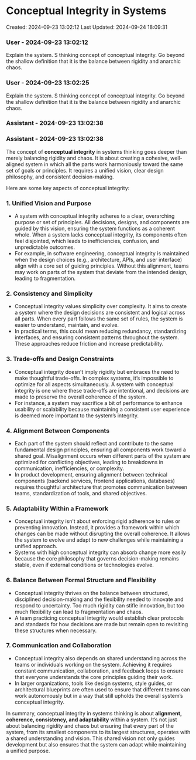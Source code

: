 # Conceptual Integrity in Systems

Created: 2024-09-23 13:02:12
Last Updated: 2024-09-24 18:09:31

### User - 2024-09-23 13:02:12

Explain the system. S thinking concept of conceptual integrity. Go beyond the shallow definition that it is the balance between rigidity and anarchic chaos.

### User - 2024-09-23 13:02:25

Explain the system. S thinking concept of conceptual integrity. Go beyond the shallow definition that it is the balance between rigidity and anarchic chaos.

### Assistant - 2024-09-23 13:02:38



### Assistant - 2024-09-23 13:02:38

The concept of **conceptual integrity** in systems thinking goes deeper than merely balancing rigidity and chaos. It is about creating a cohesive, well-aligned system in which all the parts work harmoniously toward the same set of goals or principles. It requires a unified vision, clear design philosophy, and consistent decision-making.

Here are some key aspects of conceptual integrity:

### 1. **Unified Vision and Purpose**
   - A system with conceptual integrity adheres to a clear, overarching purpose or set of principles. All decisions, designs, and components are guided by this vision, ensuring the system functions as a coherent whole. When a system lacks conceptual integrity, its components often feel disjointed, which leads to inefficiencies, confusion, and unpredictable outcomes.
   - For example, in software engineering, conceptual integrity is maintained when the design choices (e.g., architecture, APIs, and user interface) align with a core set of guiding principles. Without this alignment, teams may work on parts of the system that deviate from the intended design, leading to fragmentation.

### 2. **Consistency and Simplicity**
   - Conceptual integrity values simplicity over complexity. It aims to create a system where the design decisions are consistent and logical across all parts. When every part follows the same set of rules, the system is easier to understand, maintain, and evolve.
   - In practical terms, this could mean reducing redundancy, standardizing interfaces, and ensuring consistent patterns throughout the system. These approaches reduce friction and increase predictability.

### 3. **Trade-offs and Design Constraints**
   - Conceptual integrity doesn’t imply rigidity but embraces the need to make thoughtful trade-offs. In complex systems, it’s impossible to optimize for all aspects simultaneously. A system with conceptual integrity is one where these trade-offs are intentional, and decisions are made to preserve the overall coherence of the system.
   - For instance, a system may sacrifice a bit of performance to enhance usability or scalability because maintaining a consistent user experience is deemed more important to the system’s integrity.

### 4. **Alignment Between Components**
   - Each part of the system should reflect and contribute to the same fundamental design principles, ensuring all components work toward a shared goal. Misalignment occurs when different parts of the system are optimized for conflicting objectives, leading to breakdowns in communication, inefficiencies, or complexity.
   - In product development, ensuring alignment between technical components (backend services, frontend applications, databases) requires thoughtful architecture that promotes communication between teams, standardization of tools, and shared objectives.

### 5. **Adaptability Within a Framework**
   - Conceptual integrity isn’t about enforcing rigid adherence to rules or preventing innovation. Instead, it provides a framework within which changes can be made without disrupting the overall coherence. It allows the system to evolve and adapt to new challenges while maintaining a unified approach.
   - Systems with high conceptual integrity can absorb change more easily because the core philosophy that governs decision-making remains stable, even if external conditions or technologies evolve.

### 6. **Balance Between Formal Structure and Flexibility**
   - Conceptual integrity thrives on the balance between structured, disciplined decision-making and the flexibility needed to innovate and respond to uncertainty. Too much rigidity can stifle innovation, but too much flexibility can lead to fragmentation and chaos.
   - A team practicing conceptual integrity would establish clear protocols and standards for how decisions are made but remain open to revisiting these structures when necessary.

### 7. **Communication and Collaboration**
   - Conceptual integrity also depends on shared understanding across the teams or individuals working on the system. Achieving it requires constant communication, collaboration, and feedback loops to ensure that everyone understands the core principles guiding their work.
   - In larger organizations, tools like design systems, style guides, or architectural blueprints are often used to ensure that different teams can work autonomously but in a way that still upholds the overall system’s conceptual integrity.

In summary, conceptual integrity in systems thinking is about **alignment, coherence, consistency, and adaptability** within a system. It’s not just about balancing rigidity and chaos but ensuring that every part of the system, from its smallest components to its largest structures, operates with a shared understanding and vision. This shared vision not only guides development but also ensures that the system can adapt while maintaining a unified purpose.

